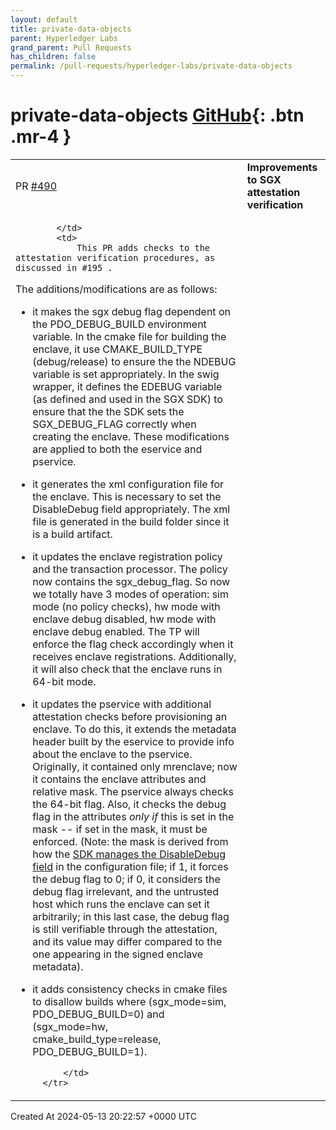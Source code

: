 ```yaml
---
layout: default
title: private-data-objects
parent: Hyperledger Labs
grand_parent: Pull Requests
has_children: false
permalink: /pull-requests/hyperledger-labs/private-data-objects
---
```


# private-data-objects <span class="fs-3 right-align">[GitHub](https://github.com/hyperledger-labs/private-data-objects){: .btn .mr-4 }</span>


<div>
    <table>
        <tr>
            <td>
                PR <a href="https://github.com/hyperledger-labs/private-data-objects/pull/490" class=".btn">#490</a>
            </td>
            <td>
                <b>
                    Improvements to SGX attestation verification
                </b>
            </td>
        </tr>
        <tr>
            <td>
                
            </td>
            <td>
                This PR adds checks to the attestation verification procedures, as discussed in #195 .
The additions/modifications are as follows:

- it makes the sgx debug flag dependent on the PDO_DEBUG_BUILD environment variable. In the cmake file for building the enclave, it use CMAKE_BUILD_TYPE (debug/release) to ensure the the NDEBUG variable is set appropriately. In the swig wrapper, it defines the EDEBUG variable (as defined and used in the SGX SDK) to ensure that the the SDK sets the SGX_DEBUG_FLAG correctly when creating the enclave. These modifications are applied to both the eservice and pservice.

- it generates the xml configuration file for the enclave. This is necessary to set the DisableDebug field appropriately. The xml file is generated in the build folder since it is a build artifact.

- it updates the enclave registration policy and the transaction processor. The policy now contains the sgx_debug_flag. So now we totally have 3 modes of operation: sim mode (no policy checks), hw mode with enclave debug disabled, hw mode with enclave debug enabled. The TP will enforce the flag check accordingly when it receives enclave registrations. Additionally, it will also check that the enclave runs in 64-bit mode.

- it updates the pservice with additional attestation checks before provisioning an enclave. To do this, it extends the metadata header built by the eservice to provide info about the enclave to the pservice. Originally, it contained only mrenclave; now it contains the enclave attributes and relative mask. The pservice always checks the 64-bit flag. Also, it checks the debug flag in the attributes  _only if_ this is set in the mask -- if set in the mask, it must be enforced. (Note: the mask is derived from how the [SDK manages the DisableDebug field](https://github.com/intel/linux-sgx/blob/80a6625c497056c43e78d993e414ca99a9efed5c/sdk/sign_tool/SignTool/manage_metadata.cpp#L294) in the configuration file; if 1, it forces the debug flag to 0; if 0, it considers the debug flag irrelevant, and the untrusted host which runs the enclave can set it arbitrarily; in this last case, the debug flag is still verifiable through the attestation, and its value may differ compared to the one appearing in the signed enclave metadata).

- it adds consistency checks in cmake files to disallow builds where (sgx_mode=sim, PDO_DEBUG_BUILD=0) and (sgx_mode=hw, cmake_build_type=release, PDO_DEBUG_BUILD=1).

            </td>
        </tr>
    </table>
    <div class="right-align">
        Created At 2024-05-13 20:22:57 +0000 UTC
    </div>
</div>

